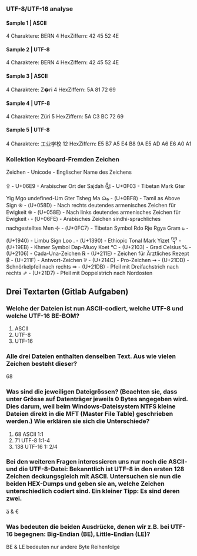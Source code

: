 ### UTF-8/UTF-16 analyse

#### Sample 1 | ASCII
4 Charaktere: BERN
4 HexZiffern: 42 45 52 4E

#### Sample 2 | UTF-8
4 Charaktere: BERN
4 HexZiffern: 42 45 52 4E

#### Sample 3 | ASCII
4 Charaktere: Z�ri
4 HexZiffern: 5A 81 72 69

#### Sample 4 | UTF-8
4 Charaktere: Züri
5 HexZiffern: 5A C3 BC 72 69

#### Sample 5 | UTF-8
4 Charaktere:  工业学校
12 HexZiffern: E5 B7 A5 E4 B8 9A E5 AD A6 E6 A0 A1


### Kollektion Keyboard-Fremden Zeichen
Zeichen - Unicode - Englischer Name des Zeichens

۩ - U+06E9 - Arabischer Ort der Sajdah
༃ - U+0F03 - Tibetan Mark Gter Yig Mgo undefined-Um Gter Tsheg Ma
௸ - (U+0BF8) - Tamil as Above Sign
֍ - (U+058D) - Nach rechts deutendes armenisches Zeichen für Ewigkeit
֎ - (U+058E) - Nach links deutendes armenisches Zeichen für Ewigkeit
۾ - (U+06FE) - Arabisches Zeichen sindhi-sprachliches nachgestelltes Men
࿇ - (U+0FC7) - Tibetan Symbol Rdo Rje Rgya Gram
᥀ - (U+1940) - Limbu Sign Loo
᎐ - (U+1390) - Ethiopic Tonal Mark Yizet
᧫ - (U+19EB) - Khmer Symbol Dap-Muoy Koet
℃ - (U+2103) - Grad Celsius
℆ - (U+2106) - Cada-Una-Zeichen
℞ - (U+211E) - Zeichen für Ärztliches Rezept
℟ - (U+211F) - Antwort-Zeichen
⅌ - (U+214C) - Pro-Zeichen
⇝ - (U+21DD) - Schnörkelpfeil nach rechts
⇛ - (U+21DB) - Pfeil mit Dreifachstrich nach rechts
⇗ - (U+21D7) - Pfeil mit Doppelstrich nach Nordosten

## Drei Textarten (Gitlab Aufgaben)
### Welche der Dateien ist nun ASCII-codiert, welche UTF-8 und welche UTF-16 BE-BOM?
1. ASCII
2. UTF-8
3. UTF-16
### Alle drei Dateien enthalten denselben Text. Aus wie vielen Zeichen besteht dieser?
68
### Was sind die jeweiligen Dateigrössen? (Beachten sie, dass unter Grösse auf Datenträger jeweils 0 Bytes angegeben wird. Dies darum, weil beim Windows-Dateisystem NTFS kleine Dateien direkt in die MFT (Master File Table) geschrieben werden.) Wie erklären sie sich die Unterschiede?
1. 68   ASCII  1:1
2. 71   UTF-8  1:1-4
3. 138  UTF-16 1: 2/4
### Bei den weiteren Fragen interessieren uns nur noch die ASCII- und die UTF-8-Datei: Bekanntlich ist UTF-8 in den ersten 128 Zeichen deckungsgleich mit ASCII. Untersuchen sie nun die beiden HEX-Dumps und geben sie an, welche Zeichen unterschiedlich codiert sind. Ein kleiner Tipp: Es sind deren zwei.
ä & €
### Was bedeuten die beiden Ausdrücke, denen wir z.B. bei UTF-16 begegnen: Big-Endian (BE), Little-Endian (LE)?
BE & LE bedeuten nur andere Byte Reihenfolge
